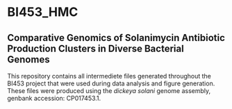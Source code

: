 # BI453_HMC
## Comparative Genomics of Solanimycin Antibiotic Production Clusters in Diverse Bacterial Genomes
This repository contains all intermediete files generated throughout the BI453 project that were used during data analysis and figure generation. 
These files were produced using the _dickeya solani_ genome assembly, genbank accession: CP017453.1.
